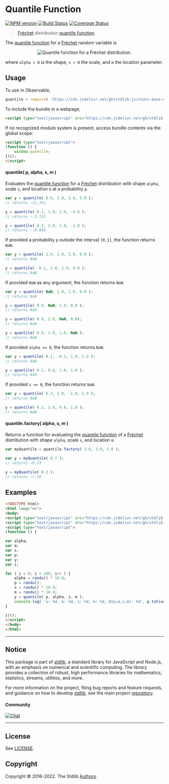 <!--

@license Apache-2.0

Copyright (c) 2018 The Stdlib Authors.

Licensed under the Apache License, Version 2.0 (the "License");
you may not use this file except in compliance with the License.
You may obtain a copy of the License at

   http://www.apache.org/licenses/LICENSE-2.0

Unless required by applicable law or agreed to in writing, software
distributed under the License is distributed on an "AS IS" BASIS,
WITHOUT WARRANTIES OR CONDITIONS OF ANY KIND, either express or implied.
See the License for the specific language governing permissions and
limitations under the License.

-->

# Quantile Function

[![NPM version][npm-image]][npm-url] [![Build Status][test-image]][test-url] [![Coverage Status][coverage-image]][coverage-url] <!-- [![dependencies][dependencies-image]][dependencies-url] -->

> [Fréchet][frechet-distribution] distribution [quantile function][quantile].

<section class="intro">

The [quantile function][quantile] for a [Fréchet][frechet-distribution] random variable is

<!-- <equation class="equation" label="eq:frechet_quantile" align="center" raw="Q\left( p; \alpha, s, m \right ) = m + s ( -\ln p )^{-\tfrac{1}{\alpha}}" alt="Quantile function for a Fréchet distribution."> -->

<div class="equation" align="center" data-raw-text="Q\left( p; \alpha, s, m \right ) = m + s ( -\ln p )^{-\tfrac{1}{\alpha}}" data-equation="eq:frechet_quantile">
    <img src="https://cdn.jsdelivr.net/gh/stdlib-js/stdlib@591cf9d5c3a0cd3c1ceec961e5c49d73a68374cb/lib/node_modules/@stdlib/stats/base/dists/frechet/quantile/docs/img/equation_frechet_quantile.svg" alt="Quantile function for a Fréchet distribution.">
    <br>
</div>

<!-- </equation> -->

where `alpha > 0` is the shape, `s > 0` the scale, and `m` the location parameter.

</section>

<!-- /.intro -->



<section class="usage">

## Usage

To use in Observable,

```javascript
quantile = require( 'https://cdn.jsdelivr.net/gh/stdlib-js/stats-base-dists-frechet-quantile@umd/bundle.js' )
```

To include the bundle in a webpage,

```html
<script type="text/javascript" src="https://cdn.jsdelivr.net/gh/stdlib-js/stats-base-dists-frechet-quantile@umd/bundle.js"></script>
```

If no recognized module system is present, access bundle contents via the global scope:

```html
<script type="text/javascript">
(function () {
    window.quantile;
})();
</script>
```

#### quantile( p, alpha, s, m )

Evaluates the [quantile function][quantile] for a [Fréchet][frechet-distribution] distribution with shape `alpha`, scale `s`, and location `m` at a probability `p`.

```javascript
var y = quantile( 0.8, 2.0, 3.0, 5.0 );
// returns ~11.351

y = quantile( 0.1, 1.0, 2.0, -4.0 );
// returns ~-3.131

y = quantile( 0.3, 2.0, 1.0, -1.0 );
// returns ~-0.089
```

If provided a probability `p` outside the interval `[0,1]`, the function returns `NaN`.

```javascript
var y = quantile( 1.9, 2.0, 2.0, 0.0 );
// returns NaN

y = quantile( -0.1, 2.0, 2.0, 0.0 );
// returns NaN
```

If provided `NaN` as any argument, the function returns `NaN`.

```javascript
var y = quantile( NaN, 1.0, 1.0, 0.0 );
// returns NaN

y = quantile( 0.9, NaN, 1.0, 0.0 );
// returns NaN

y = quantile( 0.9, 1.0, NaN, 0.0);
// returns NaN

y = quantile( 0.9, 1.0, 1.0, NaN );
// returns NaN
```

If provided `alpha <= 0`, the function returns `NaN`.

```javascript
var y = quantile( 0.1, -0.1, 1.0, 1.0 );
// returns NaN

y = quantile( 0.1, 0.0, 1.0, 1.0 );
// returns NaN
```

If provided `s <= 0`, the function returns `NaN`.

```javascript
var y = quantile( 0.3, 1.0, -1.0, 1.0 );
// returns NaN

y = quantile( 0.3, 1.0, 0.0, 1.0 );
// returns NaN
```

#### quantile.factory( alpha, s, m )

Returns a function for evaluating the [quantile function][quantile] of a [Fréchet][frechet-distribution] distribution with shape `alpha`, scale `s`, and location `m`.

```javascript
var myQuantile = quantile.factory( 3.0, 3.0, 5.0 );

var y = myQuantile( 0.7 );
// returns ~9.23

y = myQuantile( 0.2 );
// returns ~7.56
```

</section>

<!-- /.usage -->

<section class="examples">

## Examples

<!-- eslint no-undef: "error" -->

```html
<!DOCTYPE html>
<html lang="en">
<body>
<script type="text/javascript" src="https://cdn.jsdelivr.net/gh/stdlib-js/random-base-randu@umd/bundle.js"></script>
<script type="text/javascript" src="https://cdn.jsdelivr.net/gh/stdlib-js/stats-base-dists-frechet-quantile@umd/bundle.js"></script>
<script type="text/javascript">
(function () {

var alpha;
var m;
var s;
var p;
var y;
var i;

for ( i = 0; i < 100; i++ ) {
    alpha = randu() * 10.0;
    p = randu();
    s = randu() * 10.0;
    m = randu() * 10.0;
    y = quantile( p, alpha, s, m );
    console.log( 'x: %d, α: %d, s: %d, m: %d, Q(p;α,s,m): %d', p.toFixed( 4 ), alpha.toFixed( 4 ), s.toFixed( 4 ), m.toFixed( 4 ), y.toFixed( 4 ) );
}

})();
</script>
</body>
</html>
```

</section>

<!-- /.examples -->

<!-- Section for related `stdlib` packages. Do not manually edit this section, as it is automatically populated. -->

<section class="related">

</section>

<!-- /.related -->

<!-- Section for all links. Make sure to keep an empty line after the `section` element and another before the `/section` close. -->


<section class="main-repo" >

* * *

## Notice

This package is part of [stdlib][stdlib], a standard library for JavaScript and Node.js, with an emphasis on numerical and scientific computing. The library provides a collection of robust, high performance libraries for mathematics, statistics, streams, utilities, and more.

For more information on the project, filing bug reports and feature requests, and guidance on how to develop [stdlib][stdlib], see the main project [repository][stdlib].

#### Community

[![Chat][chat-image]][chat-url]

---

## License

See [LICENSE][stdlib-license].


## Copyright

Copyright &copy; 2016-2022. The Stdlib [Authors][stdlib-authors].

</section>

<!-- /.stdlib -->

<!-- Section for all links. Make sure to keep an empty line after the `section` element and another before the `/section` close. -->

<section class="links">

[npm-image]: http://img.shields.io/npm/v/@stdlib/stats-base-dists-frechet-quantile.svg
[npm-url]: https://npmjs.org/package/@stdlib/stats-base-dists-frechet-quantile

[test-image]: https://github.com/stdlib-js/stats-base-dists-frechet-quantile/actions/workflows/test.yml/badge.svg?branch=main
[test-url]: https://github.com/stdlib-js/stats-base-dists-frechet-quantile/actions/workflows/test.yml?query=branch:main

[coverage-image]: https://img.shields.io/codecov/c/github/stdlib-js/stats-base-dists-frechet-quantile/main.svg
[coverage-url]: https://codecov.io/github/stdlib-js/stats-base-dists-frechet-quantile?branch=main

<!--

[dependencies-image]: https://img.shields.io/david/stdlib-js/stats-base-dists-frechet-quantile.svg
[dependencies-url]: https://david-dm.org/stdlib-js/stats-base-dists-frechet-quantile/main

-->

[chat-image]: https://img.shields.io/gitter/room/stdlib-js/stdlib.svg
[chat-url]: https://gitter.im/stdlib-js/stdlib/

[stdlib]: https://github.com/stdlib-js/stdlib

[stdlib-authors]: https://github.com/stdlib-js/stdlib/graphs/contributors

[umd]: https://github.com/umdjs/umd
[es-module]: https://developer.mozilla.org/en-US/docs/Web/JavaScript/Guide/Modules

[deno-url]: https://github.com/stdlib-js/stats-base-dists-frechet-quantile/tree/deno
[umd-url]: https://github.com/stdlib-js/stats-base-dists-frechet-quantile/tree/umd
[esm-url]: https://github.com/stdlib-js/stats-base-dists-frechet-quantile/tree/esm

[stdlib-license]: https://raw.githubusercontent.com/stdlib-js/stats-base-dists-frechet-quantile/main/LICENSE

[frechet-distribution]: https://en.wikipedia.org/wiki/Fr%C3%A9chet_distribution

[quantile]: https://en.wikipedia.org/wiki/Quantile_function

</section>

<!-- /.links -->
